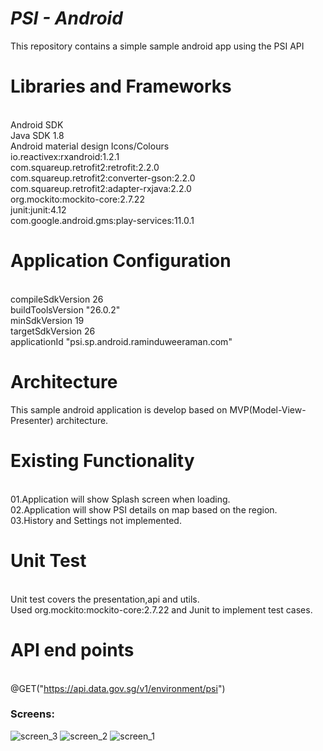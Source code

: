 ***PSI - Android***
========================
This repository contains a simple sample android app using the PSI API 

Libraries and Frameworks
========================
 <br />Android SDK
 <br />Java SDK 1.8
 <br />Android material design Icons/Colours
 <br />io.reactivex:rxandroid:1.2.1
 <br />com.squareup.retrofit2:retrofit:2.2.0
 <br />com.squareup.retrofit2:converter-gson:2.2.0
 <br />com.squareup.retrofit2:adapter-rxjava:2.2.0
 <br />org.mockito:mockito-core:2.7.22
 <br />junit:junit:4.12
 <br />com.google.android.gms:play-services:11.0.1


Application Configuration
=========================
 <br />compileSdkVersion 26
 <br />buildToolsVersion "26.0.2"
 <br />minSdkVersion 19
 <br />targetSdkVersion 26
 <br />applicationId "psi.sp.android.raminduweeraman.com"
    
Architecture
=============
This sample android application is develop based on MVP(Model-View-Presenter) architecture.

Existing Functionality
======================
<br />01.Application will show Splash screen when loading.
<br />02.Application will show PSI details on map based on the region.
<br />03.History and Settings not implemented.

Unit Test
=========
<br />Unit test covers the presentation,api and utils. 
<br />Used org.mockito:mockito-core:2.7.22 and Junit to implement test cases.

API end points
===============
<br />@GET("https://api.data.gov.sg/v1/environment/psi")

### Screens:
![screen_3](https://user-images.githubusercontent.com/5441853/54861667-08bc3380-4d68-11e9-932c-664b004ad2a7.png)
![screen_2](https://user-images.githubusercontent.com/5441853/54861668-0a85f700-4d68-11e9-854f-26a10e13ad4a.png)
![screen_1](https://user-images.githubusercontent.com/5441853/54861669-0d80e780-4d68-11e9-8f41-c7709f0f1909.png)

